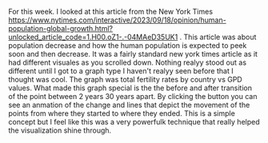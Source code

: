 For this week. I looked at this article from the New York Times https://www.nytimes.com/interactive/2023/09/18/opinion/human-population-global-growth.html?unlocked_article_code=1.H00.oZ1-.-04MAeD35UK1 .
This article was about population decrease and how the human population is expected to peek soon and then decrease. It was a fairly standard
new york times article as it had different visuales as you scrolled down. Nothing realyy stood out as different until I got to a graph type I haven't
realyy seen before that I thought was cool.  The graph was total fertility rates by country vs GPD values. What made this graph special is the
the before and after transition of the point between 2 years 30 years apart. By clicking the button you can see an anmation of the change
and lines that depict the movement of the points from where they started to where they ended. This is a simple concept but I feel like this was 
a very powerfulk technique that really helped the visualization shine through. 
